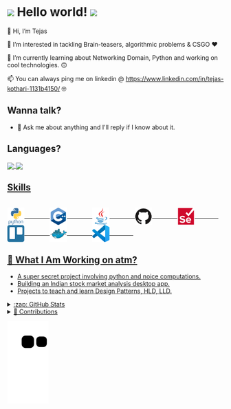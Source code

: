 # <img src="https://github.com/tejas-k3/tejas-k3/blob/main/Assets/Hi.gif" width="29px"> Hello world!&nbsp;<img src="https://github.com/tejas-k3/tejas-k3/blob/main/Assets/Earth.gif" width="24px">


👋 Hi, I’m Tejas

👀 I’m interested in tackling Brain-teasers, algorithmic problems & CSGO ❤️

🌱 I’m currently learning about Networking Domain, Python and working on cool technologies. 🙃

📫 You can always ping me on linkedin @ https://www.linkedin.com/in/tejas-kothari-1131b4150/ 🤓

## Wanna talk?

- 💬 Ask me about anything and I'll reply if I know about it.

## Languages?
<div>
  <a href="https://github.com/tejas-k3">
   <img align="center" height="170" src="https://github-readme-stats.vercel.app/api/top-langs/?username=tejas-k3&layout=compact&langs_count=16&theme=dracula"/>
  <img align="center" src="https://github-readme-stats.vercel.app/api?username=tejas-k3&show_icons=true&theme=dracula&include_all_commits=true&count_private=true&hide=issues"/>
</div>

 ## Skills
<div style="display: inline_block"><br>
  <img height="40" align="center" alt="Tejas-Python" height="30" width="40" src="https://raw.githubusercontent.com/devicons/devicon/master/icons/python/python-original-wordmark.svg">
 &nbsp;&nbsp;&nbsp;&nbsp;&nbsp;&nbsp;&nbsp;&nbsp;&nbsp;&nbsp;&nbsp;&nbsp;&nbsp;
  <img height="40" align="center" alt="Tejas-Cpp" height="30" width="40" src="https://raw.githubusercontent.com/devicons/devicon/master/icons/cplusplus/cplusplus-original.svg">
 &nbsp;&nbsp;&nbsp;&nbsp;&nbsp;&nbsp;&nbsp;&nbsp;&nbsp;&nbsp;&nbsp;&nbsp;&nbsp;
  <img height="40" align="center" alt="Tejas-Trello" height="30" width="40" src="https://raw.githubusercontent.com/devicons/devicon/master/icons/java/java-original.svg">
 &nbsp;&nbsp;&nbsp;&nbsp;&nbsp;&nbsp;&nbsp;&nbsp;&nbsp;&nbsp;&nbsp;&nbsp;&nbsp;
  <img height="40" align="center" alt="Tejas-Github" height="30" width="40" src="https://raw.githubusercontent.com/devicons/devicon/master/icons/github/github-original.svg">
 &nbsp;&nbsp;&nbsp;&nbsp;&nbsp;&nbsp;&nbsp;&nbsp;&nbsp;&nbsp;&nbsp;&nbsp;&nbsp;
  <img height="40" align="center" alt="Tejas-Selenium" height="30" width="40" src="https://raw.githubusercontent.com/devicons/devicon/master/icons/selenium/selenium-original.svg">
 &nbsp;&nbsp;&nbsp;&nbsp;&nbsp;&nbsp;&nbsp;&nbsp;&nbsp;&nbsp;&nbsp;&nbsp;&nbsp;
  <img height="40" align="center" alt="Tejas-Trello" height="30" width="40" src="https://raw.githubusercontent.com/devicons/devicon/master/icons/trello/trello-plain.svg">
 &nbsp;&nbsp;&nbsp;&nbsp;&nbsp;&nbsp;&nbsp;&nbsp;&nbsp;&nbsp;&nbsp;&nbsp;&nbsp;
   <img height="40" align="center" alt="Tejas-Selenium" height="30" width="40" src="https://raw.githubusercontent.com/devicons/devicon/master/icons/docker/docker-original.svg">
 &nbsp;&nbsp;&nbsp;&nbsp;&nbsp;&nbsp;&nbsp;&nbsp;&nbsp;&nbsp;&nbsp;&nbsp;&nbsp;
   <img height="40" align="center" alt="Tejas-Selenium" height="30" width="40" src="https://raw.githubusercontent.com/devicons/devicon/master/icons/vscode/vscode-original.svg">
 &nbsp;&nbsp;&nbsp;&nbsp;&nbsp;&nbsp;&nbsp;&nbsp;&nbsp;&nbsp;&nbsp;&nbsp;&nbsp;
</div>


## 👀 What I Am Working on atm?

- A super secret project involving python and noice computations.
- Building an Indian stock market analysis desktop app.
- Projects to teach and learn Design Patterns, HLD, LLD.




<details>
  <summary>:zap: GitHub Stats</summary>
<img src="https://github-readme-stats.vercel.app/api?username=tejas-k3&show_icons=true&title_color=fff&icon_color=79ff97&text_color=9f9f9f&bg_color=151515">
</details>

<details>
  <summary>🤯 Contributions</summary>
<p><img src="https://github-readme-streak-stats.herokuapp.com/?user=tejas-k3" alt="Tejas" /></p>
</details>

![Snake animation](https://github.com/tejas-k3/tejas-k3/blob/output/github-contribution-grid-snake.svg)
